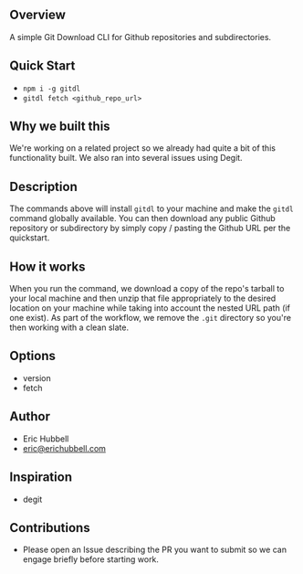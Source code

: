 ## Overview
A simple Git Download CLI for Github repositories and subdirectories.

## Quick Start
- `npm i -g gitdl`
- `gitdl fetch <github_repo_url>`


## Why we built this
We're working on a related project so we already had quite a bit of this functionality built. We also ran into several issues using Degit.


## Description
The commands above will install `gitdl` to your machine and make the `gitdl` command globally available.
You can then download any public Github repository or subdirectory by simply copy / pasting the Github URL per the quickstart.


## How it works
When you run the command, we download a copy of the repo's tarball to your local machine and then unzip that file appropriately to the desired location on your machine while taking into account the nested URL path (if one exist). As part of the workflow, we remove the `.git` directory so you're then working with a clean slate.


## Options
- version
- fetch


## Author
- Eric Hubbell
- eric@erichubbell.com


## Inspiration
- degit


## Contributions
- Please open an Issue describing the PR you want to submit so we can engage briefly before starting work.